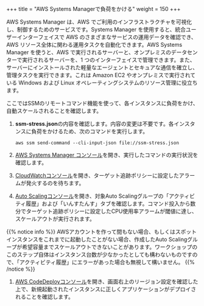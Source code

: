 +++
title = "AWS Systems Managerで負荷をかける"
weight = 150
+++

AWS Systems Manager は、AWS でご利用のインフラストラクチャを可視化し、制御するためのサービスです。Systems Manager を使用すると、統合ユーザーインターフェイスで AWS のさまざまなサービスの運用データを確認でき、AWS リソース全体に関わる運用タスクを自動化できます。AWS Systems Manager を使うと、AWS で実行されるサーバーと、オンプレミスのデータセンターで実行されるサーバーを、1 つのインターフェイスで管理できます。また、サーバーにインストールされた軽量なエージェントとセキュアな通信を確立し、管理タスクを実行できます。これは Amazon EC2 やオンプレミスで実行されている Windows および Linux オペレーティングシステムのリソース管理に役立ちます。

ここではSSMのリモートコマンド機能を使って、各インスタンスに負荷をかけ、自動スケールされることを確認します。

1. **ssm-stress.json**の内容を確認します。内容の変更は不要です。各インスタンスに負荷をかけるため、次のコマンドを実行します。

	```
	aws ssm send-command --cli-input-json file://ssm-stress.json
	```

1. [AWS Systems Manager コンソール](https://console.aws.amazon.com/systems-manager/run-command/executing-commands)を開き、実行したコマンドの実行状況を確認します。

1. [CloudWatchコンソール](https://console.aws.amazon.com/cloudwatch/home?#alarm:alarmFilter=ANY)を開き、ターゲット追跡ポリシーに設定したアラームが発火するのを待ちます。

1. [Auto Scalingコンソール](https://console.aws.amazon.com/ec2/autoscaling/home#AutoScalingGroups:view=details)を開き、対象Auto Scalingグループの「アクティビティ履歴」および「いんすたんす」タブを確認します。コマンド投入から数分でターゲット追跡ポリシーに設定したCPU使用率アラームが閾値に達し、スケールアウトが実行されます。

{{% notice info %}}
AWSアカウントを作って間もない場合、もしくはスポットインスタンスをこれまでに起動したことがない場合、作成したAuto Scalingグループが希望容量までスケールアウトできないことがあります。ワークショップのこのステップ自体はインスタンス台数が少なかったとしても構わないものですので、「アクティビティ履歴」にエラーがあった場合も無視して構いません。
{{% /notice %}}

1. [AWS CodeDeployコンソール](https://console.aws.amazon.com/codesuite/codedeploy/deployments)を開き、画面右上のリージョン設定を確認した上で、新規起動されたインスタンスに正しくアプリケーションがデプロイされることを確認します。
